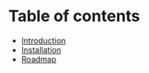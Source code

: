 # Table of contents

* [Introduction](README.md)
* [Installation](installation.md)
* [Roadmap](<README (1).md>)
